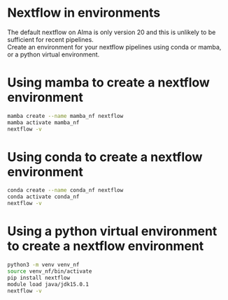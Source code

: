 # Nextflow in environments

The default nextflow on Alma is only version 20 and this is unlikely to be sufficient for recent pipelines.  
Create an environment for your nextflow pipelines using conda or mamba, or a python virtual environment.  


# Using mamba to create a nextflow environment

```bash
mamba create --name mamba_nf nextflow
mamba activate mamba_nf
nextflow -v
```

# Using conda to create a nextflow environment

```bash
conda create --name conda_nf nextflow
conda activate conda_nf
nextflow -v
```

# Using a python virtual environment to create a nextflow environment

```bash
python3 -m venv venv_nf
source venv_nf/bin/activate
pip install nextflow
module load java/jdk15.0.1
nextflow -v
```
